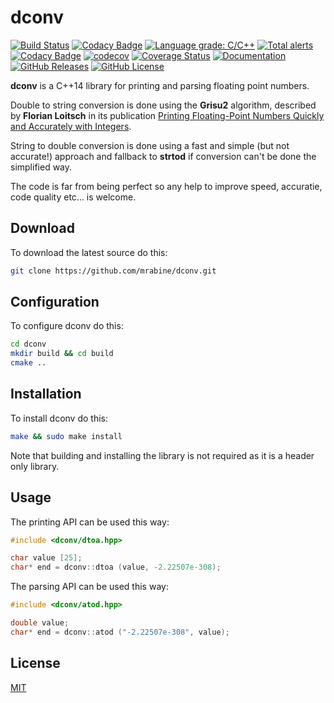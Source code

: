 # dconv

[![Build Status](https://github.com/joinframework/dconv/workflows/build-test/badge.svg)](https://github.com/joinframework/dconv/actions?query=workflow%3Abuild-test)
[![Codacy Badge](https://app.codacy.com/project/badge/Grade/44b789b2a04c4f1c9720c6b3020dd769)](https://www.codacy.com/gh/joinframework/dconv/dashboard?utm_source=github.com&amp;utm_medium=referral&amp;utm_content=joinframework/dconv&amp;utm_campaign=Badge_Grade)
[![Language grade: C/C++](https://img.shields.io/lgtm/grade/cpp/g/joinframework/dconv.svg?logo=lgtm&logoWidth=18)](https://lgtm.com/projects/g/joinframework/dconv/context:cpp)
[![Total alerts](https://img.shields.io/lgtm/alerts/g/joinframework/dconv.svg?logo=lgtm&logoWidth=18)](https://lgtm.com/projects/g/joinframework/dconv/alerts/)
[![Codacy Badge](https://app.codacy.com/project/badge/Coverage/44b789b2a04c4f1c9720c6b3020dd769)](https://www.codacy.com/gh/joinframework/dconv/dashboard?utm_source=github.com&utm_medium=referral&utm_content=joinframework/dconv&utm_campaign=Badge_Coverage)
[![codecov](https://codecov.io/gh/joinframework/dconv/branch/main/graph/badge.svg)](https://codecov.io/gh/joinframework/dconv)
[![Coverage Status](https://coveralls.io/repos/github/joinframework/dconv/badge.svg?branch=main)](https://coveralls.io/github/joinframework/dconv?branch=main)
[![Documentation](https://img.shields.io/badge/docs-doxygen-blue.svg)](https://joinframework.github.io/dconv/index.html)
[![GitHub Releases](https://img.shields.io/github/release/joinframework/dconv.svg)](https://github.com/joinframework/dconv/releases/latest)
[![GitHub License](https://img.shields.io/badge/license-MIT-blue.svg)](https://github.com/joinframework/dconv/blob/main/LICENSE)

**dconv** is a C++14 library for printing and parsing floating point numbers.

Double to string conversion is done using the **Grisu2** algorithm, described by **Florian Loitsch** in its publication [Printing Floating-Point Numbers Quickly and Accurately with Integers](https://florian.loitsch.com/publications).

String to double conversion is done using a fast and simple (but not accurate!) approach and fallback to **strtod** if conversion can't be done the simplified way.

The code is far from being perfect so any help to improve speed, accuratie, code quality etc... is welcome.

## Download

To download the latest source do this:
```bash
git clone https://github.com/mrabine/dconv.git
```

## Configuration

To configure dconv do this:
```bash
cd dconv
mkdir build && cd build
cmake ..
```

## Installation

To install dconv do this:
```bash
make && sudo make install
```

Note that building and installing the library is not required as it is a header only library.

## Usage

The printing API can be used this way:

```cpp
#include <dconv/dtoa.hpp>

char value [25];
char* end = dconv::dtoa (value, -2.22507e-308);
```

The parsing API can be used this way:

```cpp
#include <dconv/atod.hpp>

double value;
char* end = dconv::atod ("-2.22507e-308", value);
```

## License

[MIT](https://choosealicense.com/licenses/mit/)
